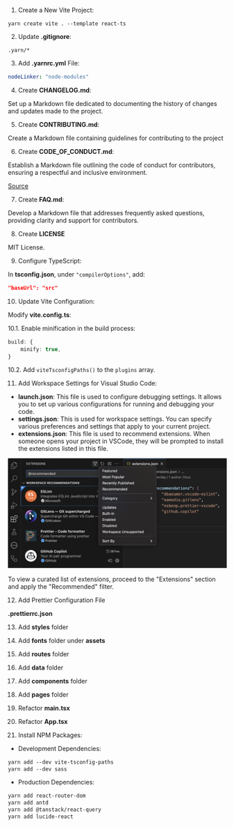 1. Create a New Vite Project:

```shell
yarn create vite . --template react-ts
```

2. Update **.gitignore**:

```
.yarn/*
```

3. Add **.yarnrc.yml** File:

```yml
nodeLinker: "node-modules"
```

4. Create **CHANGELOG.md**:

Set up a Markdown file dedicated to documenting the history of changes and updates made to the project.

5. Create **CONTRIBUTING.md**:

Create a Markdown file containing guidelines for contributing to the project

6. Create **CODE_OF_CONDUCT.md**:

Establish a Markdown file outlining the code of conduct for contributors, ensuring a respectful and inclusive environment.

[Source](https://www.contributor-covenant.org/)

7. Create **FAQ.md**:

Develop a Markdown file that addresses frequently asked questions, providing clarity and support for contributors.

8. Create **LICENSE**

MIT License.

9. Configure TypeScript:

In **tsconfig.json**, under `"compilerOptions"`, add:

```json
"baseUrl": "src"
```

10. Update Vite Configuration:

Modify **vite.config.ts**:

10.1. Enable minification in the build process:

```ts
build: {
    minify: true,
}
```

10.2. Add `viteTsconfigPaths()` to the `plugins` array.

11. Add Workspace Settings for Visual Studio Code:

-   **launch.json**: This file is used to configure debugging settings. It allows you to set up various configurations for running and debugging your code.
-   **settings.json**: This is used for workspace settings. You can specify various preferences and settings that apply to your current project.
-   **extensions.json**: This file is used to recommend extensions. When someone opens your project in VSCode, they will be prompted to install the extensions listed in this file.

![Alt text](<Screen Shot 2023-12-14 at 10.53.12 pm.png>)

To view a curated list of extensions, proceed to the "Extensions" section and apply the "Recommended" filter.

12. Add Prettier Configuration File

**.prettierrc.json**

13. Add **styles** folder

14. Add **fonts** folder under **assets**

15. Add **routes** folder

16. Add **data** folder

17. Add **components** folder

18. Add **pages** folder

19. Refactor **main.tsx**

20. Refactor **App.tsx**

21. Install NPM Packages:

-   Development Dependencies:

```shell
yarn add --dev vite-tsconfig-paths
yarn add --dev sass
```

-   Production Dependencies:

```shell
yarn add react-router-dom
yarn add antd
yarn add @tanstack/react-query
yarn add lucide-react
```
